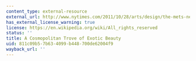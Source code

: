 ```yaml
---
content_type: external-resource
external_url: http://www.nytimes.com/2011/10/28/arts/design/the-mets-new-islamic-galleries-review.html?pagewanted=all&_r=0
has_external_license_warning: true
license: https://en.wikipedia.org/wiki/All_rights_reserved
status: ''
title: A Cosmopolitan Trove of Exotic Beauty
uid: 811c09b5-7b63-4099-b448-700de62004f9
wayback_url: ''
---
```


